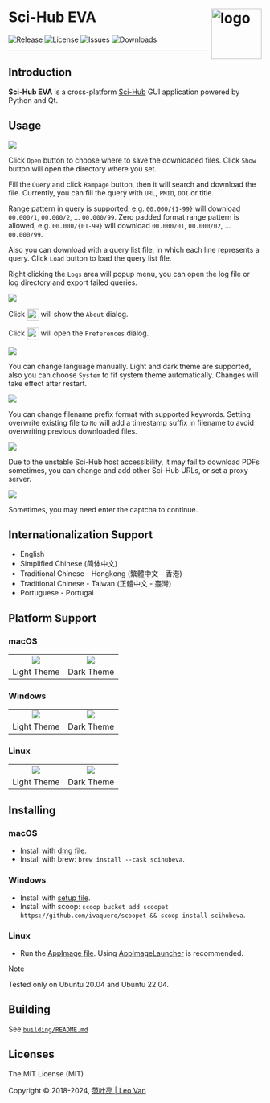 # Sci-Hub EVA <img src="images/SciHubEVA-icon.png" align="right" alt="logo" width="100" height="100" style="border: none; float: right;">
![Release](https://img.shields.io/github/release/leovan/SciHubEVA.svg)
![License](https://img.shields.io/github/license/leovan/SciHubEVA.svg)
![Issues](https://img.shields.io/github/issues/leovan/SciHubEVA.svg)
![Downloads](https://img.shields.io/github/downloads/leovan/SciHubEVA/total.svg)

---

## Introduction

**Sci-Hub EVA** is a cross-platform [Sci-Hub](https://en.wikipedia.org/wiki/Sci-Hub) GUI application powered by Python and Qt.

## Usage

![](docs/images/scihub-eva-application-macos-en-light-theme.png)

Click `Open` button to choose where to save the downloaded files. Click `Show` button will open the directory where you set.

Fill the `Query` and click `Rampage` button, then it will search and download the file. Currently, you can fill the query with `URL`, `PMID`, `DOI` or title.

Range pattern in query is supported, e.g. `00.000/{1-99}` will download `00.000/1`, `00.000/2`, ... `00.000/99`. Zero padded format range pattern is allowed, e.g. `00.000/{01-99}` will download `00.000/01`, `00.000/02`, ... `00.000/99`.

Also you can download with a query list file, in which each line represents a query. Click `Load` button to load the query list file.

Right clicking the `Logs` area will popup menu, you can open the log file or log directory and export failed queries.

![](docs/images/scihub-eva-log-area-popup-menu-en.png)

Click <img style="width: 24px; vertical-align: middle;" src="images/icons/information.svg"> will show the `About` dialog.

Click <img style="width: 24px; vertical-align: middle;" src="images/icons/preferences.svg"> will open the `Preferences` dialog.

![](docs/images/scihub-eva-preferences-appearance-macos-en.png)

You can change language manually. Light and dark theme are supported, also you can choose `System` to fit system theme automatically. Changes will take effect after restart.

![](docs/images/scihub-eva-preferences-file-macos-en.png)

You can change filename prefix format with supported keywords. Setting overwrite existing file to `No` will add a timestamp suffix in filename to avoid overwriting previous downloaded files.

![](docs/images/scihub-eva-preferences-network-macos-en.png)

Due to the unstable Sci-Hub host accessibility, it may fail to download PDFs sometimes, you can change and add other Sci-Hub URLs, or set a proxy server.

![](docs/images/scihub-eva-captcha-macos-en.png)

Sometimes, you may need enter the captcha to continue.

## Internationalization Support

- English
- Simplified Chinese (简体中文)
- Traditional Chinese - Hongkong (繁體中文 - 香港)
- Traditional Chinese - Taiwan (正體中文 - 臺灣)
- Portuguese - Portugal

## Platform Support

### macOS

<table border="0">
  <tr align="center">
    <td><img src="docs/images/scihub-eva-application-macos-en-light-theme.png" /></td>
    <td><img src="docs/images/scihub-eva-application-macos-en-dark-theme.png" /></td>
  </tr>
  <tr align="center">
    <td>Light Theme</td>
    <td>Dark Theme</td>
  </tr>
  </tr>
</table>

### Windows

<table border="0">
  <tr align="center">
    <td><img src="docs/images/scihub-eva-application-windows-en-light-theme.png" /></td>
    <td><img src="docs/images/scihub-eva-application-windows-en-dark-theme.png" /></td>
  </tr>
  <tr align="center">
    <td>Light Theme</td>
    <td>Dark Theme</td>
  </tr>
</table>

### Linux

<table border="0">
  <tr align="center">
    <td><img src="docs/images/scihub-eva-application-linux-en-light-theme.png" /></td>
    <td><img src="docs/images/scihub-eva-application-linux-en-dark-theme.png" /></td>
  </tr>
  <tr align="center">
    <td>Light Theme</td>
    <td>Dark Theme</td>
  </tr>
</table>

## Installing

### macOS

- Install with [dmg file](https://github.com/leovan/SciHubEVA/releases).
- Install with brew: `brew install --cask scihubeva`.

### Windows

- Install with [setup file](https://github.com/leovan/SciHubEVA/releases).
- Install with scoop: `scoop bucket add scoopet https://github.com/ivaquero/scoopet && scoop install scihubeva`.

### Linux

- Run the [AppImage file](https://github.com/leovan/SciHubEVA/releases). Using [AppImageLauncher](https://github.com/TheAssassin/AppImageLauncher) is recommended.

> [!NOTE]
> Tested only on Ubuntu 20.04 and Ubuntu 22.04.

## Building

See [`building/README.md`](building/README.md)

## Licenses

The MIT License (MIT)

Copyright &copy; 2018-2024, <a href="https://leovan.me" target="_blank">范叶亮 | Leo Van</a>
